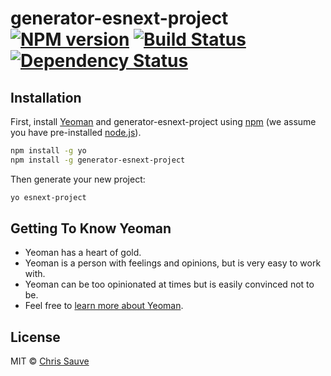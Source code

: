 # generator-esnext-project [![NPM version][npm-image]][npm-url] [![Build Status][travis-image]][travis-url] [![Dependency Status][daviddm-image]][daviddm-url]
> 

## Installation

First, install [Yeoman](http://yeoman.io) and generator-esnext-project using [npm](https://www.npmjs.com/) (we assume you have pre-installed [node.js](https://nodejs.org/)).

```bash
npm install -g yo
npm install -g generator-esnext-project
```

Then generate your new project:

```bash
yo esnext-project
```

## Getting To Know Yeoman

 * Yeoman has a heart of gold.
 * Yeoman is a person with feelings and opinions, but is very easy to work with.
 * Yeoman can be too opinionated at times but is easily convinced not to be.
 * Feel free to [learn more about Yeoman](http://yeoman.io/).

## License

MIT © [Chris Sauve]( )


[npm-image]: https://badge.fury.io/js/generator-esnext-project.svg
[npm-url]: https://npmjs.org/package/generator-esnext-project
[travis-image]: https://travis-ci.org//generator-esnext-project.svg?branch=master
[travis-url]: https://travis-ci.org//generator-esnext-project
[daviddm-image]: https://david-dm.org//generator-esnext-project.svg?theme=shields.io
[daviddm-url]: https://david-dm.org//generator-esnext-project
